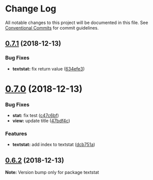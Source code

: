 # Change Log

All notable changes to this project will be documented in this file.
See [Conventional Commits](https://conventionalcommits.org) for commit guidelines.

## [0.7.1](https://github.com/textlint/textstat/compare/v0.7.0...v0.7.1) (2018-12-13)


### Bug Fixes

* **textstat:** fix return value ([634efe3](https://github.com/textlint/textstat/commit/634efe3))





# [0.7.0](https://github.com/textlint/textstat/compare/v0.6.2...v0.7.0) (2018-12-13)


### Bug Fixes

* **stat:** fix test ([c47c6bf](https://github.com/textlint/textstat/commit/c47c6bf))
* **view:** update title ([47bdf4c](https://github.com/textlint/textstat/commit/47bdf4c))


### Features

* **textstat:** add index to textstat ([dcb751a](https://github.com/textlint/textstat/commit/dcb751a))





## [0.6.2](https://github.com/textlint/textstat/compare/v0.6.1...v0.6.2) (2018-12-13)

**Note:** Version bump only for package textstat
